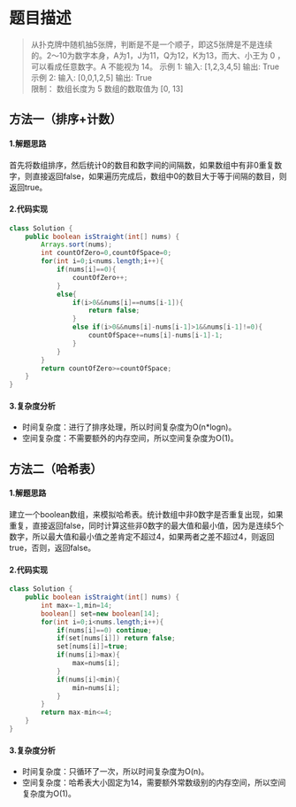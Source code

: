 # 题目描述
> 从扑克牌中随机抽5张牌，判断是不是一个顺子，即这5张牌是不是连续的。2～10为数字本身，A为1，J为11，Q为12，K为13，而大、小王为
> 0 ，可以看成任意数字。A 不能视为 14。
> 示例 1:
> 输入: [1,2,3,4,5] 
> 输出: True  
> 示例 2:
> 输入: [0,0,1,2,5] 
> 输出: True  
> 限制：
> 数组长度为 5 
> 数组的数取值为 [0, 13] 
## 方法一（排序+计数）
#### 1.解题思路
首先将数组排序，然后统计0的数目和数字间的间隔数，如果数组中有非0重复数字，则直接返回false，如果遍历完成后，数组中0的数目大于等于间隔的数目，则返回true。
#### 2.代码实现

```java
class Solution {
    public boolean isStraight(int[] nums) {
        Arrays.sort(nums);
        int countOfZero=0,countOfSpace=0;
        for(int i=0;i<nums.length;i++){
            if(nums[i]==0){
                countOfZero++;
            }
            else{
                if(i>0&&nums[i]==nums[i-1]){
                    return false;
                }
                else if(i>0&&nums[i]-nums[i-1]>1&&nums[i-1]!=0){
                    countOfSpace+=nums[i]-nums[i-1]-1;
                }
            }
        }
        return countOfZero>=countOfSpace;
    }
}
```
#### 3.复杂度分析
 - 时间复杂度：进行了排序处理，所以时间复杂度为O(n\*logn)。
 - 空间复杂度：不需要额外的内存空间，所以空间复杂度为O(1)。

## 方法二（哈希表）
#### 1.解题思路
建立一个boolean数组，来模拟哈希表。统计数组中非0数字是否重复出现，如果重复，直接返回false，同时计算这些非0数字的最大值和最小值，因为是连续5个数字，所以最大值和最小值之差肯定不超过4，如果两者之差不超过4，则返回true，否则，返回false。
#### 2.代码实现

```java
class Solution {
    public boolean isStraight(int[] nums) {
        int max=-1,min=14;
        boolean[] set=new boolean[14];
        for(int i=0;i<nums.length;i++){                      
            if(nums[i]==0) continue;              
            if(set[nums[i]]) return false;      
            set[nums[i]]=true;        
            if(nums[i]>max){
                max=nums[i];
            }
            if(nums[i]<min){
                min=nums[i];
            }
        }
        return max-min<=4;
    }
}
```
#### 3.复杂度分析
 - 时间复杂度：只循环了一次，所以时间复杂度为O(n)。
 - 空间复杂度：哈希表大小固定为14，需要额外常数级别的内存空间，所以空间复杂度为O(1)。

